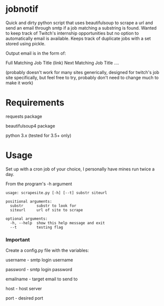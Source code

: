 # jobnotif
Quick and dirty python script that uses beautifulsoup to scrape a url and send an email through smtp if a job matching a substring is found.
Wanted to keep track of Twitch's internship opportunities but no option to automatically email is available.
Keeps track of duplicate jobs with a set stored using pickle.

Output email is in the form of:

Full Matching Job Title
(link)
Next Matching Job Title
....

(probably doesn't work for many sites generically, designed for twitch's job site specifically, but feel free to try, probably don't need to change much to make it work)

# Requirements
requests package

beautifulsoup4 package

python 3.x (tested for 3.5+ only)

# Usage
Set up with a cron job of your choice, I personally have mines run twice a day.

From the program's -h argument

~~~~
usage: scrapesite.py [-h] [--t] substr siteurl

positional arguments:
  substr      substr to look for
  siteurl     url of site to scrape

optional arguments:
  -h, --help  show this help message and exit  
  --t         testing flag
~~~~

### Important
Create a config.py file with the variables:

username - smtp login username

password - smtp login password

emailname - target email to send to

host - host server

port - desired port

